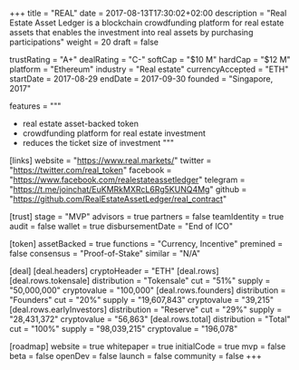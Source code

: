 +++
title = "REAL"
date = 2017-08-13T17:30:02+02:00
description = "Real Estate Asset Ledger is a blockchain crowdfunding platform for real estate assets that enables the investment into real assets by purchasing participations"
weight = 20
draft = false

trustRating = "A+"
dealRating = "C-"
softCap = "$10 M"
hardCap = "$12 M"
platform = "Ethereum"
industry = "Real estate"
currencyAccepted = "ETH"
startDate = 2017-08-29
endDate = 2017-09-30
founded = "Singapore, 2017"

features = """
- real estate asset-backed token
- crowdfunding platform for real estate investment
- reduces the ticket size of investment
"""

[links]
  website = "https://www.real.markets/"
  twitter = "https://twitter.com/real_token"
  facebook = "https://www.facebook.com/realestateassetledger"
  telegram = "https://t.me/joinchat/EuKMRkMXRcL6Rg5KUNQ4Mg"
  github = "https://github.com/RealEstateAssetLedger/real_contract"

[trust]
  stage = "MVP"
  advisors = true
  partners = false
  teamIdentity = true
  audit = false
  wallet = true
  disbursementDate = "End of ICO"

[token]
  assetBacked = true
  functions = "Currency, Incentive"
  premined = false
  consensus = "Proof-of-Stake"
  similar = "N/A"

[deal]
  [deal.headers]
    cryptoHeader = "ETH"
  [deal.rows]
    [deal.rows.tokensale]
      distribution = "Tokensale"
      cut = "51%"
      supply = "50,000,000"
      cryptovalue = "100,000"
    [deal.rows.founders]
      distribution = "Founders"
      cut = "20%"
      supply = "19,607,843"
      cryptovalue = "39,215"
    [deal.rows.earlyInvestors]
      distribution = "Reserve"
      cut = "29%"
      supply = "28,431,372"
      cryptovalue = "56,863"
    [deal.rows.total]
      distribution = "Total"
      cut = "100%"
      supply = "98,039,215"
      cryptovalue = "196,078"


[roadmap]
  website = true
  whitepaper = true
  initialCode = true
  mvp = false
  beta = false
  openDev = false
  launch = false
  community = false
+++
